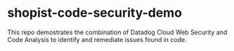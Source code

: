 # shopist-code-security-demo
This repo demostrates the combination of Datadog Cloud Web Security and Code Analysis to identify and remediate issues found in code.
